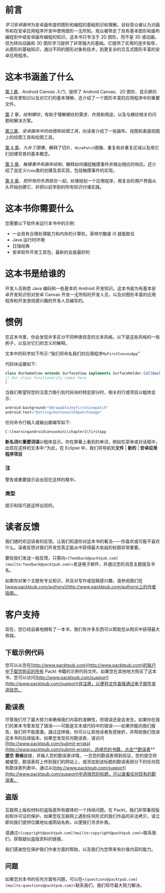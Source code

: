 # 前言

*学习安卓画布*为安卓画布提供图形和编程的基础知识和理解。目标受众被认为对画布和在安卓应用程序开发中使用图形一无所知。观众被带走了具有基本图形和画布编程到中级安卓画布编程的知识。这本书只专注于 2D 图形，而不是 3D 或动画，但为转向动画和 3D 图形学习提供了非常强大的基础。它提供了实用的逐步指导，从图形的基础知识，通过不同的图形对象和技术，到更复杂的交互式图形丰富的安卓应用程序。

# 这本书涵盖了什么

[第 1 章](1.html "Chapter 1. Getting Started with Android Canvas")、*Android Canvas 入门*，提供了 Android Canvas、2D 图形、显示屏的一些背景知识以及对它们的基本理解，还介绍了一个图形丰富的应用程序中的重要文件。

[第](2.html "Chapter 2. Drawing Threads") 2 章，*绘制螺纹*，有助于理解螺纹的需求、作用和用途，以及与螺纹相关的问题和解决方案。

[第三章](3.html "Chapter 3. Drawing and Drawables in Android Canvas")、*安卓画布中的绘图和绘图工具*，向读者介绍了一些画布、视图和表面视图上的绘图工具和绘图工具。

[第 4 章](4.html "Chapter 4. NinePatch Images")、*九补丁图像*，解释了切片、`NinePatch`图像、重复和非重复区域以及用它们创建背景的基本概念。

[第 5 章](5.html "Chapter 5. Touch Events and Drawing on Canvas")、*触摸事件和画布绘制*，解释如何捕捉触摸事件并做出相应的响应。还介绍了自定义`View`类的创建及其实现，包括触摸事件的实现。

[第 6 章](6.html "Chapter 6. Putting it All Together")、*把所有的东西放在一起*，处理规划一个应用程序，用复杂的用户界面从头开始创建它，并把以前学到的所有知识付诸实践。

# 这本书你需要什么

您需要以下软件来运行本书中的示例:

*   一台具有合理处理能力和内存的计算机，英特尔酷睿 i3 就能胜任
*   Java 运行时环境
*   日蚀经典
*   安卓软件开发工具包，最新的会是最好的

# 这本书是给谁的

开发人员熟悉 Java 编码和一些基本的 Android 开发知识。这本书是为有基本安卓开发知识但对安卓 Canvas 开发一无所知的开发人员，以及对图形丰富的应用程序和开发游戏感兴趣的开发人员编写的。

# 惯例

在这本书里，你会发现许多区分不同种类信息的文本风格。以下是这些风格的一些例子，以及对它们的含义的解释。

文本中的码字如下所示:“我们将命名我们的应用程序`MyFirstCanvasApp`”

代码块设置如下:

```java
class OurGameView extends SurfaceView implements SurfaceHolder.Callback {
// Our class functionality comes here
}
```

当我们希望将您的注意力吸引到代码块的特定部分时，相关的行或项目以粗体显示:

```java
android:background="@drawable/myfirstninepatch"
android:text="@string/buttonwith9patchimage"

```

任何命令行输入或输出都编写如下:

```java
C:\learningandroidcanvasmini\chapter1\firstapp

```

**新名词**和**重要词语**以粗体显示。你在屏幕上看到的单词，例如在菜单或对话框中，出现在这样的文本中:“为此，在 Eclipse 中，我们将导航到**文件** | **新的** | **安卓应用程序项目**

### 注

警告或重要提示会出现在这样的框中。

### 类型

提示和技巧是这样出现的。

# 读者反馈

我们随时欢迎读者的反馈。让我们知道你对这本书的看法——你喜欢或可能不喜欢什么。读者反馈对我们开发您真正能从中获得最大收益的标题非常重要。

要给我们发送一般反馈，只需向`<[feedback@packtpub.com](mailto:feedback@packtpub.com)>`发送电子邮件，并通过您的消息主题提及书名。

如果你对某个主题有专业知识，并且对写作或投稿感兴趣，请参阅我们在[www.packtpub.com/authors](http://www.packtpub.com/authors)上的作者指南。

# 客户支持

现在，您已经自豪地拥有了一本书，我们有许多东西可以帮助您从购买中获得最大收益。

## 下载示例代码

您可以从您在[http://www.packtpub.com](http://www.packtpub.com)的账户中下载您购买的所有 Packt 书籍的示例代码文件。如果您在其他地方购买了这本书，您可以访问[http://www.packtpub.com/support](http://www.packtpub.com/support)并注册，以便将文件直接通过电子邮件发送给您。

## 勘误表

尽管我们尽了最大努力来确保我们内容的准确性，但错误还是会发生。如果你在我们的某本书里发现了错误——可能是文本或代码中的错误——如果你能向我们报告，我们将不胜感激。通过这样做，你可以让其他读者免受挫折，并帮助我们改进这本书的后续版本。如果您发现任何勘误表，请访问[http://www.packtpub.com/submit-errata](http://www.packtpub.com/submit-errata)，选择您的书籍，点击**勘误表** **提交** **表格**链接，并输入您的勘误表详情。一旦您的勘误表得到验证，您的提交将被接受，勘误表将上传到我们的网站上，或添加到该标题的勘误表部分下的任何现有勘误表列表中。通过从[http://www.packtpub.com/support](http://www.packtpub.com/support)中选择您的标题，可以查看任何现有的勘误表。

## 盗版

互联网上版权材料的盗版是所有媒体的一个持续问题。在 Packt，我们非常重视版权和许可证的保护。如果您在互联网上遇到任何形式的我们作品的非法拷贝，请立即向我们提供位置地址或网站名称，以便我们寻求补救。

请通过`<[copyright@packtpub.com](mailto:copyright@packtpub.com)>`联系我们，获取疑似盗版资料的链接。

我们感谢您在保护我们作者方面的帮助，以及我们为您带来有价值内容的能力。

## 问题

如果您对本书的任何方面有问题，可以在`<[questions@packtpub.com](mailto:questions@packtpub.com)>`联系我们，我们将尽最大努力解决。